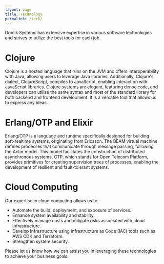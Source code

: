 ```yaml
---
layout: page
title: Technology
permalink: /tech/
---
```


Domik Systems has extensive expertise in various software technologies and strives to utilize the best tools for each job.

# Clojure

Clojure is a hosted language that runs on the JVM and offers interoperability with Java, allowing users to leverage Java libraries. Additionally, Clojure's dialect, ClojureScript, compiles to JavaScript, enabling interaction with JavaScript libraries. Clojure systems are elegant, featuring dense code, and developers can utilize the same syntax and most of the standard library for both backend and frontend development. It is a versatile tool that allows us to express any ideas.

# Erlang/OTP and Elixir

Erlang/OTP is a language and runtime specifically designed for building soft-realtime systems, originating from Ericsson. The BEAM virtual machine defines processes that communicate through message passing, following the Actor model. This model facilitates the construction of distributed asynchronous systems. OTP, which stands for Open Telecom Platform, provides primitives for creating supervision trees of processes, enabling the development of resilient and fault-tolerant systems.

# Cloud Computing

Our expertise in cloud computing allows us to:

* Automate the build, deployment, and exposure of services.
* Enhance system availability and stability.
* Effectively manage costs and mitigate risks associated with cloud infrastructure.
* Develop infrastructure using Infrastructure as Code (IAC) tools such as AWS CDK and Terraform.
* Strengthen system security.

Please let us know how we can assist you in leveraging these technologies to achieve your business goals.



<!-- 
# Ruby

# Javascript

# Rust -->